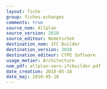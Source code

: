 ```yaml
---
layout: fiche
group: fiches-echanges
comments: true
source_nom: Allplan
source_version: 2018
source_editeur: Nemetschek
destination_nom: IFC Builder
destination_version: 2018
destination_editeur: CYPE Software
usage_metier: Architecture
nom_pdf: allplan-vers-ifcbuilder.pdf
date_creation: 2018-05-18
date_maj: 2018-05-18
---
```

